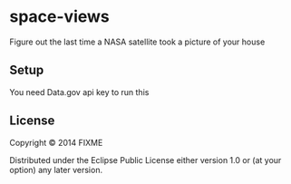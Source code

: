 # space-views

Figure out the last time a NASA satellite took a picture of your house

## Setup
You need Data.gov api key to run this

## License

Copyright © 2014 FIXME

Distributed under the Eclipse Public License either version 1.0 or (at your option) any later version.
